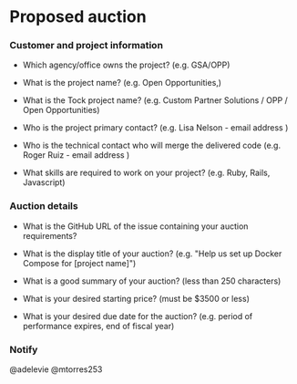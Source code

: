 # Proposed auction

### Customer and project information

- Which agency/office owns the project? (e.g. GSA/OPP)

- What is the project name? (e.g. Open Opportunities,) 

- What is the Tock project name? (e.g. Custom Partner Solutions / OPP / Open Opportunities)

- Who is the project primary contact? (e.g. Lisa Nelson - email address )

- Who is the technical contact who will merge the delivered code (e.g. Roger Ruiz - email address )

- What skills are required to work on your project? (e.g. Ruby, Rails, Javascript)


### Auction details

- What is the GitHub URL of the issue containing your auction requirements? 

- What is the display title of your auction? (e.g. "Help us set up Docker Compose for [project name]")

- What is a good summary of your auction? (less than 250 characters)

- What is your desired starting price? (must be $3500 or less)

- What is your desired due date for the auction? (e.g. period of performance expires, end of fiscal year)

### Notify
@adelevie 
@mtorres253
